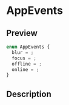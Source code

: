 
      
# AppEvents

<div class="api-docs__section" data-reactroot="">

## Preview

</div><div class="api-docs__preview enum" data-reactroot="">

```ts
enum AppEvents {
  blur = ; 
  focus = ; 
  offline = ; 
  online = ; 
}
```

</div><div class="api-docs__section" data-reactroot="">

## Description

</div><div class="api-docs__description" data-reactroot=""><span class="api-docs__do-not-parse">



</span></div>